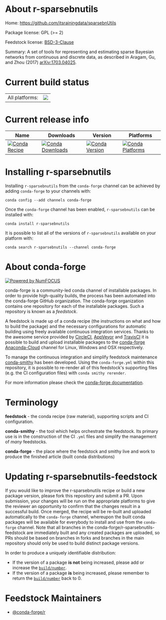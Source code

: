 About r-sparsebnutils
=====================

Home: https://github.com/itsrainingdata/sparsebnUtils

Package license: GPL (>= 2)

Feedstock license: [BSD-3-Clause](https://github.com/conda-forge/r-sparsebnutils-feedstock/blob/master/LICENSE.txt)

Summary: A set of tools for representing and estimating sparse Bayesian networks from continuous and discrete data, as described in Aragam, Gu, and Zhou (2017) <arXiv:1703.04025>.

Current build status
====================


<table><tr><td>All platforms:</td>
    <td>
      <a href="https://dev.azure.com/conda-forge/feedstock-builds/_build/latest?definitionId=2407&branchName=master">
        <img src="https://dev.azure.com/conda-forge/feedstock-builds/_apis/build/status/r-sparsebnutils-feedstock?branchName=master">
      </a>
    </td>
  </tr>
</table>

Current release info
====================

| Name | Downloads | Version | Platforms |
| --- | --- | --- | --- |
| [![Conda Recipe](https://img.shields.io/badge/recipe-r--sparsebnutils-green.svg)](https://anaconda.org/conda-forge/r-sparsebnutils) | [![Conda Downloads](https://img.shields.io/conda/dn/conda-forge/r-sparsebnutils.svg)](https://anaconda.org/conda-forge/r-sparsebnutils) | [![Conda Version](https://img.shields.io/conda/vn/conda-forge/r-sparsebnutils.svg)](https://anaconda.org/conda-forge/r-sparsebnutils) | [![Conda Platforms](https://img.shields.io/conda/pn/conda-forge/r-sparsebnutils.svg)](https://anaconda.org/conda-forge/r-sparsebnutils) |

Installing r-sparsebnutils
==========================

Installing `r-sparsebnutils` from the `conda-forge` channel can be achieved by adding `conda-forge` to your channels with:

```
conda config --add channels conda-forge
```

Once the `conda-forge` channel has been enabled, `r-sparsebnutils` can be installed with:

```
conda install r-sparsebnutils
```

It is possible to list all of the versions of `r-sparsebnutils` available on your platform with:

```
conda search r-sparsebnutils --channel conda-forge
```


About conda-forge
=================

[![Powered by NumFOCUS](https://img.shields.io/badge/powered%20by-NumFOCUS-orange.svg?style=flat&colorA=E1523D&colorB=007D8A)](http://numfocus.org)

conda-forge is a community-led conda channel of installable packages.
In order to provide high-quality builds, the process has been automated into the
conda-forge GitHub organization. The conda-forge organization contains one repository
for each of the installable packages. Such a repository is known as a *feedstock*.

A feedstock is made up of a conda recipe (the instructions on what and how to build
the package) and the necessary configurations for automatic building using freely
available continuous integration services. Thanks to the awesome service provided by
[CircleCI](https://circleci.com/), [AppVeyor](https://www.appveyor.com/)
and [TravisCI](https://travis-ci.com/) it is possible to build and upload installable
packages to the [conda-forge](https://anaconda.org/conda-forge)
[Anaconda-Cloud](https://anaconda.org/) channel for Linux, Windows and OSX respectively.

To manage the continuous integration and simplify feedstock maintenance
[conda-smithy](https://github.com/conda-forge/conda-smithy) has been developed.
Using the ``conda-forge.yml`` within this repository, it is possible to re-render all of
this feedstock's supporting files (e.g. the CI configuration files) with ``conda smithy rerender``.

For more information please check the [conda-forge documentation](https://conda-forge.org/docs/).

Terminology
===========

**feedstock** - the conda recipe (raw material), supporting scripts and CI configuration.

**conda-smithy** - the tool which helps orchestrate the feedstock.
                   Its primary use is in the construction of the CI ``.yml`` files
                   and simplify the management of *many* feedstocks.

**conda-forge** - the place where the feedstock and smithy live and work to
                  produce the finished article (built conda distributions)


Updating r-sparsebnutils-feedstock
==================================

If you would like to improve the r-sparsebnutils recipe or build a new
package version, please fork this repository and submit a PR. Upon submission,
your changes will be run on the appropriate platforms to give the reviewer an
opportunity to confirm that the changes result in a successful build. Once
merged, the recipe will be re-built and uploaded automatically to the
`conda-forge` channel, whereupon the built conda packages will be available for
everybody to install and use from the `conda-forge` channel.
Note that all branches in the conda-forge/r-sparsebnutils-feedstock are
immediately built and any created packages are uploaded, so PRs should be based
on branches in forks and branches in the main repository should only be used to
build distinct package versions.

In order to produce a uniquely identifiable distribution:
 * If the version of a package **is not** being increased, please add or increase
   the [``build/number``](https://conda.io/docs/user-guide/tasks/build-packages/define-metadata.html#build-number-and-string).
 * If the version of a package **is** being increased, please remember to return
   the [``build/number``](https://conda.io/docs/user-guide/tasks/build-packages/define-metadata.html#build-number-and-string)
   back to 0.

Feedstock Maintainers
=====================

* [@conda-forge/r](https://github.com/conda-forge/r/)

